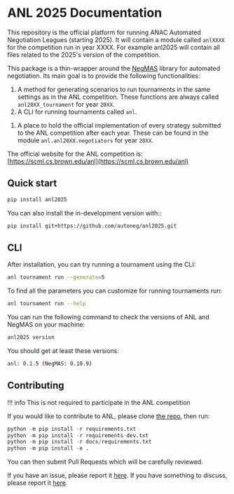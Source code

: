 # ANL 2025 Documentation

This repository is the official platform for running ANAC Automated Negotiation Leagues (starting 2025). It will contain a module
called `anlXXXX` for the competition run in year XXXX. For example anl2025 will contain all files related to the
2025's version of the competition.

This package is a thin-wrapper around the [NegMAS](https://negmas.readthedocs.io) library for automated negotiation. Its main goal is to provide the following functionalities:

1. A method for generating scenarios to run tournaments in the same settings as in the ANL competition. These functions are always called `anl20XX_tournament` for year `20XX`.
1. A CLI for running tournaments called `anl`.
<!-- 1. A visualizer for inspecting tournament results and negotiations in details called `anlv`. -->
1. A place to hold the official implementation of every strategy submitted to the ANL competition after each year. These can be found in the module `anl.anl20XX.negotiators` for year `20XX`.

The official website for the ANL competition is: [https://scml.cs.brown.edu/anl](https://scml.cs.brown.edu/anl)

## Quick start

```bash
pip install anl2025
```

You can also install the in-development version with::

```bash
pip install git+https://github.com/autoneg/anl2025.git
```

## CLI

After installation, you can try running a tournament using the CLI:

```bash
anl tournament run --generate=5
```

To find all the parameters you can customize for running tournaments run:

```bash
anl tournament run --help
```

You can run the following command to check the versions of ANL and NegMAS on your machine:

```bash
anl2025 version
```

You should get at least these versions:

```bash
anl: 0.1.5 (NegMAS: 0.10.9)
```


## Contributing

!!! info
This is not required to participate in the ANL competition

If you would like to contribute to ANL, please clone [the repo](https://github.com/autoneg/anl2025), then run:

```python
python -m pip install -r requirements.txt
python -m pip install -r requirements-dev.txt
python -m pip install -r docs/requirements.txt
python -m pip install -e .
```

You can then submit Pull Requests which will be carefully reviewed.

If you have an issue, please report it [here](https://github.com/autoneg/anl2025/issues).
If you have something to discuss, please report it [here](https://github.com/autoneg/anl2025/discussions).
